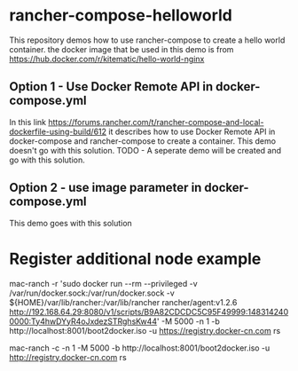 # rancher-compose-helloworld
This repository demos how to use rancher-compose to create a hello world container.
the docker image that be used in this demo is from https://hub.docker.com/r/kitematic/hello-world-nginx

## Option 1 - Use Docker Remote API in docker-compose.yml
In this link https://forums.rancher.com/t/rancher-compose-and-local-dockerfile-using-build/612 it describes how to use Docker Remote API in docker-compose and rancher-compose to create a container. This demo doesn't go with this solution.
TODO - A seperate demo will be created and go with this solution.

## Option 2 - use image parameter in docker-compose.yml
This demo goes with this solution


# Register additional node example
mac-ranch -r 'sudo docker run --rm --privileged -v /var/run/docker.sock:/var/run/docker.sock -v ${HOME}/var/lib/rancher:/var/lib/rancher rancher/agent:v1.2.6 http://192.168.64.29:8080/v1/scripts/B9A82CDCDC5C95F49999:1483142400000:Ty4hwDYyR4oJxdezSTRghsKw44' -M 5000 -n 1 -b http://localhost:8001/boot2docker.iso -u https://registry.docker-cn.com rs

mac-ranch -c -n 1 -M 5000 -b http://localhost:8001/boot2docker.iso -u http://registry.docker-cn.com rs

